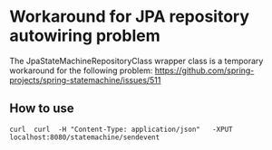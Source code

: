 # Workaround for JPA repository autowiring problem 

The JpaStateMachineRepositoryClass wrapper class is a temporary workaround for the following problem:
https://github.com/spring-projects/spring-statemachine/issues/511

## How to use

`curl  curl  -H "Content-Type: application/json"   -XPUT localhost:8080/statemachine/sendevent`
